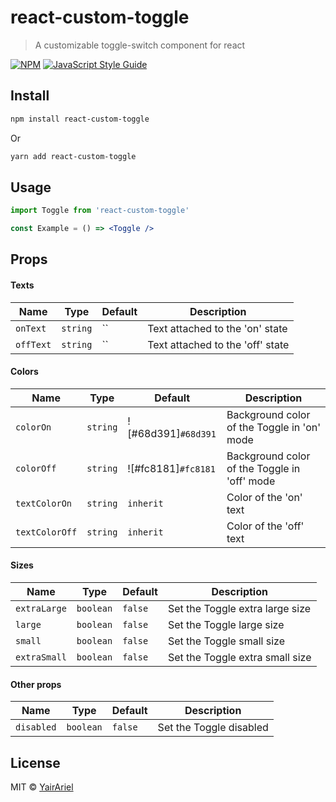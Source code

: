 # react-custom-toggle

> A customizable toggle-switch component for react

[![NPM](https://img.shields.io/npm/v/react-custom-toggle.svg)](https://www.npmjs.com/package/react-custom-toggle) [![JavaScript Style Guide](https://img.shields.io/badge/code_style-standard-brightgreen.svg)](https://standardjs.com)

## Install

```bash
npm install react-custom-toggle
```

Or

```bash
yarn add react-custom-toggle
```

## Usage

```jsx
import Toggle from 'react-custom-toggle'

const Example = () => <Toggle />
```

## **Props**

#### Texts

| Name      | Type     | Default | Description                      |
| --------- | -------- | ------- | -------------------------------- |
| `onText`  | `string` | ``      | Text attached to the 'on' state  |
| `offText` | `string` | ``      | Text attached to the 'off' state |

#### Colors

| Name           | Type     | Default             | Description                                  |
| -------------- | -------- | ------------------- | -------------------------------------------- |
| `colorOn`      | `string` | ![#68d391]`#68d391` | Background color of the Toggle in 'on' mode  |
| `colorOff`     | `string` | ![#fc8181]`#fc8181` | Background color of the Toggle in 'off' mode |
| `textColorOn`  | `string` | `inherit`           | Color of the 'on' text                       |
| `textColorOff` | `string` | `inherit`           | Color of the 'off' text                      |

#### Sizes

| Name         | Type      | Default | Description                     |
| ------------ | --------- | ------- | ------------------------------- |
| `extraLarge` | `boolean` | `false` | Set the Toggle extra large size |
| `large`      | `boolean` | `false` | Set the Toggle large size       |
| `small`      | `boolean` | `false` | Set the Toggle small size       |
| `extraSmall` | `boolean` | `false` | Set the Toggle extra small size |

#### Other props

| Name       | Type      | Default | Description             |
| ---------- | --------- | ------- | ----------------------- |
| `disabled` | `boolean` | `false` | Set the Toggle disabled |

## License

MIT © [YairAriel](https://github.com/YairAriel)
